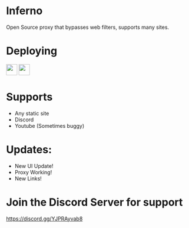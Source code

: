 # Inferno
Open Source proxy that bypasses web filters, supports many sites.

# Deploying

<a href="https://repl.it/github/nebelung-dev/inferno"><img height="30px" src="https://raw.githubusercontent.com/FogNetwork/Tsunami/main/deploy/replit2.svg"><img></a>
<a href="https://heroku.com/deploy?template=https://github.com/nebelung-dev/inferno"><img height="30px" src="https://raw.githubusercontent.com/FogNetwork/Tsunami/main/deploy/heroku2.svg"><img></a>

# Supports
- Any static site
- Discord
- Youtube (Sometimes buggy)

# Updates:
- New UI Update!
- Proxy Working!
- New Links!

# Join the Discord Server for support
https://discord.gg/YJPRAyvab8

